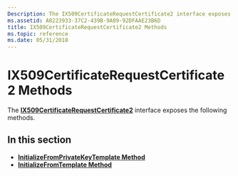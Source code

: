 ```yaml
---
Description: The IX509CertificateRequestCertificate2 interface exposes the following methods.
ms.assetid: A8223933-37C2-439B-9A09-92DFAAE23B6D
title: IX509CertificateRequestCertificate2 Methods
ms.topic: reference
ms.date: 05/31/2018
---
```


# IX509CertificateRequestCertificate2 Methods

The [**IX509CertificateRequestCertificate2**](/windows/desktop/api/Certenroll/nn-certenroll-ix509certificaterequestcertificate2) interface exposes the following methods.

## In this section

-   [**InitializeFromPrivateKeyTemplate Method**](/windows/desktop/api/Certenroll/nf-certenroll-ix509certificaterequestcertificate2-initializefromprivatekeytemplate)
-   [**InitializeFromTemplate Method**](/windows/desktop/api/Certenroll/nf-certenroll-ix509certificaterequestcertificate2-initializefromtemplate)

 

 



